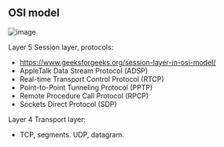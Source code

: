 ## OSI model
![image](https://user-images.githubusercontent.com/91292763/147659481-efcff1b4-4c77-4bc2-9fda-135f9787b653.png)


Layer 5 Session layer, protocols:
- https://www.geeksforgeeks.org/session-layer-in-osi-model/
- AppleTalk Data Stream Protocol (ADSP) 
- Real-time Transport Control Protocol (RTCP)
- Point-to-Point Tunneling Protocol (PPTP)
- Remote Procedure Call Protocol (RPCP)
- Sockets Direct Protocol (SDP)

Layer 4 Transport layer:
- TCP, segments. UDP, datagram.
